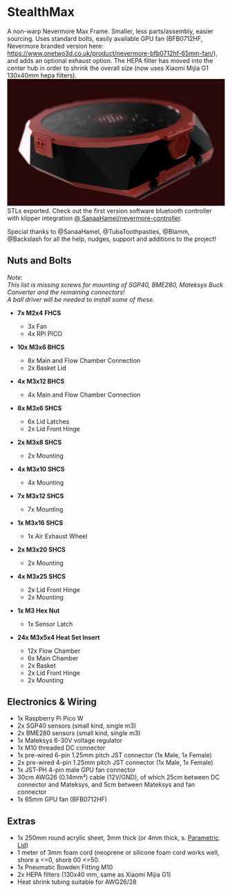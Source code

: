 # StealthMax

A non-warp Nevermore Max Frame. Smaller, less parts/assembly, easier sourcing. Uses standard bolts, easily available GPU fan (BFB0712HF, Nevermore branded version here: https://www.onetwo3d.co.uk/product/nevermore-bfb0712hf-65mm-fan/), and adds an optional exhaust option. The HEPA filter has moved into the center hub in order to shrink the overall size (now uses Xiaomi Mijia G1 130x40mm hepa filters).
![StealthMax](./StealthMax.png)
STLs exported. Check out the first version software bluetooth controller with klipper integration [@ SanaaHamel/nevermore-controller](https://github.com/SanaaHamel/nevermore-controller).

Special thanks to @SanaaHamel, @TubaToothpasties, @Blamm, @Backslash for all the help, nudges, support and additions to the project!

## Nuts and Bolts
*Note:*<br>
*This list is missing screws for mounting of SGP40, BME280, Mateksys Buck Converter and the remaining connectors!*<br>
*A ball driver will be needed to install some of these.*<br>
 
- **7x M2x4 FHCS**
    - 3x Fan
    - 4x RPi PICO
 
- **10x M3x6 BHCS**
    - 8x Main and Flow Chamber Connection
    - 2x Basket Lid
 
- **4x M3x12 BHCS**
    - 4x Main and Flow Chamber Connection
 
- **8x M3x6 SHCS**
    - 6x Lid Latches
    - 2x Lid Front Hinge
 
- **2x M3x8 SHCS**
    - 2x Mounting
 
- **4x M3x10 SHCS**
    - 4x Mounting
 
- **7x M3x12 SHCS**
    - 7x Mounting
 
- **1x M3x16 SHCS**
    - 1x Air Exhaust Wheel
 
- **2x M3x20 SHCS**
    - 2x Mounting
 
- **4x M3x25 SHCS**
    - 2x Lid Front Hinge
    - 2x Mounting
 
- **1x M3 Hex Nut**
    - 1x Sensor Latch

- **24x M3x5x4 Heat Set Insert**
    - 12x Flow Chamber
    - 6x Main Chamber
    - 2x Basket
    - 2x Lid Front Hinge
    - 2x Mounting

## Electronics & Wiring
- 1x Raspberry Pi Pico W
- 2x SGP40 sensors (small kind, single m3)
- 2x BME280 sensors (small kind, single m3)
- 1x Mateksys 6-30V voltage regulator
- 1x M10 threaded DC connector
- 1x pre-wired 6-pin 1.25mm pitch JST connector (1x Male, 1x Female)
- 2x pre-wired 4-pin 1.25mm pitch JST connector (1x Male, 1x Female)
- 1x JST-PH 4-pin male GPU fan connector
- 30cm AWG26 (0.14mm²) cable (12V/GND), of which 25cm between DC connector and Mateksys, and 5cm between Mateksys and fan connector
- 1x 65mm GPU fan (BFB0712HF)

## Extras
- 1x 250mm round acrylic sheet, 3mm thick (or 4mm thick, s. [Parametric Lid](Parametric_Lid_stealthmax.f3d))
- 1 meter of 3mm foam cord (neoprene or silicone foam cord works well, shore a <=0, shore 00 <=50. 
- 1x Pneumatic Bowden Fitting M10
- 2x HEPA filters (130x40 mm, same as Xiaomi Mijia G1)
- Heat shrink tubing suitable for AWG26/28